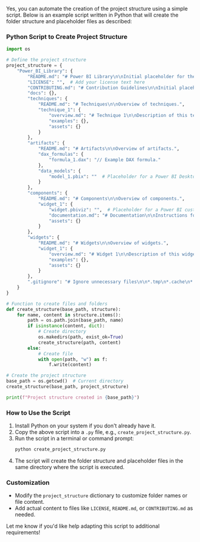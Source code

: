 Yes, you can automate the creation of the project structure using a simple script. Below is an example script written in Python that will create the folder structure and placeholder files as described:

### Python Script to Create Project Structure

```python
import os

# Define the project structure
project_structure = {
    "Power_BI_Library": {
        "README.md": "# Power BI Library\n\nInitial placeholder for the README.",
        "LICENSE": "",  # Add your license text here
        "CONTRIBUTING.md": "# Contribution Guidelines\n\nInitial placeholder for contributing guidelines.",
        "docs": {},
        "techniques": {
            "README.md": "# Techniques\n\nOverview of techniques.",
            "technique_1": {
                "overview.md": "# Technique 1\n\nDescription of this technique.",
                "examples": {},
                "assets": {}
            }
        },
        "artifacts": {
            "README.md": "# Artifacts\n\nOverview of artifacts.",
            "dax_formulas": {
                "formula_1.dax": "// Example DAX formula."
            },
            "data_models": {
                "model_1.pbix": ""  # Placeholder for a Power BI Desktop file
            }
        },
        "components": {
            "README.md": "# Components\n\nOverview of components.",
            "widget_1": {
                "widget.pbiviz": "",  # Placeholder for a Power BI custom visual file
                "documentation.md": "# Documentation\n\nInstructions for using this widget.",
                "assets": {}
            }
        },
        "widgets": {
            "README.md": "# Widgets\n\nOverview of widgets.",
            "widget_1": {
                "overview.md": "# Widget 1\n\nDescription of this widget.",
                "examples": {},
                "assets": {}
            }
        },
        ".gitignore": "# Ignore unnecessary files\n\n*.tmp\n*.cache\n*.pbix.lock"
    }
}

# Function to create files and folders
def create_structure(base_path, structure):
    for name, content in structure.items():
        path = os.path.join(base_path, name)
        if isinstance(content, dict):
            # Create directory
            os.makedirs(path, exist_ok=True)
            create_structure(path, content)
        else:
            # Create file
            with open(path, "w") as f:
                f.write(content)

# Create the project structure
base_path = os.getcwd()  # Current directory
create_structure(base_path, project_structure)

print(f"Project structure created in {base_path}")
```

### How to Use the Script

1. Install Python on your system if you don't already have it.
2. Copy the above script into a `.py` file, e.g., `create_project_structure.py`.
3. Run the script in a terminal or command prompt:
   ```bash
   python create_project_structure.py
   ```
4. The script will create the folder structure and placeholder files in the same directory where the script is executed.

### Customization

- Modify the `project_structure` dictionary to customize folder names or file content.
- Add actual content to files like `LICENSE`, `README.md`, or `CONTRIBUTING.md` as needed.

Let me know if you'd like help adapting this script to additional requirements!
